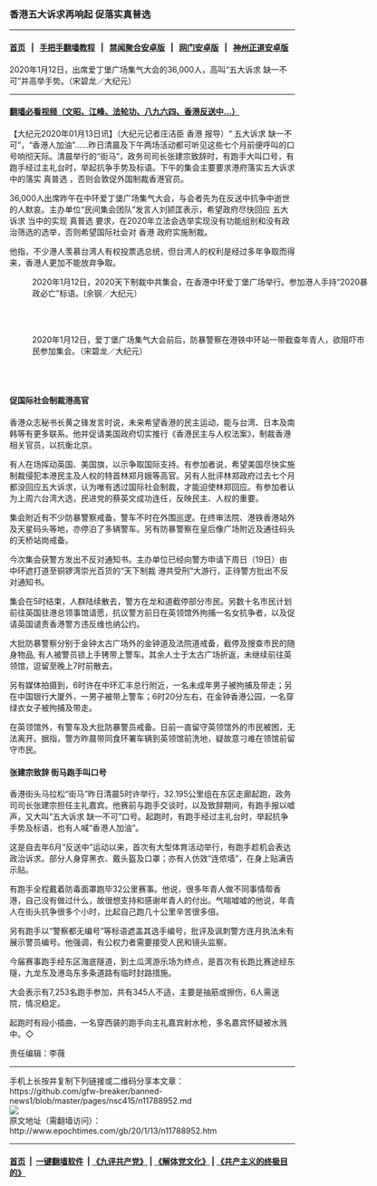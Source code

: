 ### 香港五大诉求再响起 促落实真普选
------------------------

#### [首页](https://github.com/gfw-breaker/banned-news1/blob/master/README.md) &nbsp;&nbsp;|&nbsp;&nbsp; [手把手翻墙教程](https://github.com/gfw-breaker/guides/wiki) &nbsp;&nbsp;|&nbsp;&nbsp; [禁闻聚合安卓版](https://github.com/gfw-breaker/bn-android) &nbsp;&nbsp;|&nbsp;&nbsp; [网门安卓版](https://github.com/oGate2/oGate) &nbsp;&nbsp;|&nbsp;&nbsp; [神州正道安卓版](https://github.com/SzzdOgate/update) 



<div><img alt="" class="aligncenter wp-post-image" src="http://i.epochtimes.com/assets/uploads/2020/01/a2-1@1200x1200-1-600x400.jpg"/>
<div class="red16 caption">
 2020年1月12日，出席爱丁堡广场集气大会的36,000人，高叫“五大诉求 缺一不可”并高举手势。（宋碧龙／大纪元）
</div>
</div><hr/>

#### [翻墙必看视频（文昭、江峰、法轮功、八九六四、香港反送中...）](http://167.172.214.107/home.html)

<div><p>
 【大纪元2020年01月13日讯】（大纪元记者庄洁臣
 <ok href="http://www.epochtimes.com/gb/tag/%E9%A6%99%E6%B8%AF.html">
  香港
 </ok>
 报导）“
 <ok href="http://www.epochtimes.com/gb/tag/%E4%BA%94%E5%A4%A7%E8%AF%89%E6%B1%82.html">
  五大诉求
 </ok>
 缺一不可”，“香港人加油”……昨日清晨及下午两场活动都可听见这些七个月前便呼叫的口号响彻天际。清晨举行的“街马”，政务司司长张建宗致辞时，有跑手大叫口号，有跑手经过主礼台时，举起抗争手势及标语。下午的集会主要要求港府落实五大诉求中的落实
 <ok href="http://www.epochtimes.com/gb/tag/%E7%9C%9F%E6%99%AE%E9%80%89.html">
  真普选
 </ok>
 ，否则会敦促外国制裁香港官员。
</p>
<p>
 36,000人出席昨午在中环爱丁堡广场集气大会，与会者先为在反送中抗争中逝世的人默哀。主办单位“民间集会团队”发言人刘颕匡表示，希望政府尽快回应
 <ok href="http://www.epochtimes.com/gb/tag/%E4%BA%94%E5%A4%A7%E8%AF%89%E6%B1%82.html">
  五大诉求
 </ok>
 当中的实现
 <ok href="http://www.epochtimes.com/gb/tag/%E7%9C%9F%E6%99%AE%E9%80%89.html">
  真普选
 </ok>
 要求，在2020年立法会选举实现没有功能组别和没有政治筛选的选举，否则希望国际社会对
 <ok href="http://www.epochtimes.com/gb/tag/%E9%A6%99%E6%B8%AF.html">
  香港
 </ok>
 政府实施制裁。
</p>
<p>
 他指，不少港人羡慕台湾人有权投票选总统，但台湾人的权利是经过多年争取而得来，香港人更加不能放弃争取。
</p>
<figure class="wp-caption aligncenter" id="attachment_11789007" style="width: 600px">
 <ok href="http://i.epochtimes.com/assets/uploads/2020/01/2001120629411501.jpg">
  <img alt="" class="wp-image-11789007 size-large" src="http://i.epochtimes.com/assets/uploads/2020/01/2001120629411501-600x397.jpg"/>
 </ok>
 <br/><figcaption class="wp-caption-text">
  2020年1月12日，2020天下制裁中共集会，在香港中环爱丁堡广场举行。参加港人手持“2020暴政必亡”标语。(余钢／大纪元）
 </figcaption><br/>
</figure><br/>
<figure class="wp-caption aligncenter" id="attachment_11789012" style="width: 600px">
 <ok href="http://i.epochtimes.com/assets/uploads/2020/01/2001120644421501.jpg">
  <img alt="" class="wp-image-11789012 size-large" src="http://i.epochtimes.com/assets/uploads/2020/01/2001120644421501-600x450.jpg"/>
 </ok>
 <br/><figcaption class="wp-caption-text">
  2020年1月12日，爱丁堡广场集气大会前后，防暴警察在港铁中环站一带截查年青人，欲阻吓市民参加集会。（宋碧龙／大纪元）
 </figcaption><br/>
</figure><br/>
<h4>
 促国际社会制裁港高官
</h4>
<p>
 香港众志秘书长黄之锋发言时说，未来希望香港的民主运动，能与台湾、日本及南韩等有更多联系。他并促请美国政府切实推行《香港民主与人权法案》，制裁香港相关官员，以抗衡北京。
</p>
<p>
 有人在场挥动英国、美国旗，以示争取国际支持。有参加者说，希望美国尽快实施制裁侵犯本港民主及人权的特首林郑月娥等高官。另有人批评林郑政府过去七个月都没回应五大诉求，认为唯有透过国际社会制裁，才能迫使林郑回应。有参加者认为上周六台湾大选，民进党的蔡英文成功连任，反映民主、人权的重要。
</p>
<p>
 集会附近有不少防暴警察戒备，警车不时在外围巡逻。在终审法院、港铁香港站外及天星码头等地，亦停泊了多辆警车。另有防暴警察在皇后像广场附近及通往码头的天桥站岗戒备。
</p>
<p>
 今次集会获警方发出不反对通知书。主办单位已经向警方申请下周日（19日）由中环遮打道至铜锣湾崇光百货的“天下制裁 港共受刑”大游行，正待警方批出不反对通知书。
</p>
<p>
 集会在5时结束，人群陆续散去，警方在龙和道截停部分市民。另数十名市民计划前往英国驻港总领事馆请愿，抗议警方前日在英领馆外拘捕一名女抗争者，以及促请英国谴责香港警方违反维也纳公约。
</p>
<p>
 大批防暴警察分别于金钟太古广场外的金钟道及法院道戒备，截停及搜查市民的随身物品, 有人被警员锁上手铐带上警车。其余人士于太古广场折返，未继续前往英领馆，逗留至晚上7时前散去。
</p>
<p>
 另有媒体拍摄到，6时许在中环汇丰总行附近，一名未成年男子被拘捕及带走；另在中国银行大厦外，一男子被带上警车；6时20分左右，在金钟香港公园，一名穿绿衣女子被拘捕及带走。
</p>
<p>
 在英领馆外，有警车及大批防暴警员戒备。日前一直留守英领馆外的市民被困，无法离开。据指，警方昨晨带同食环署车辆到英领馆前洗地，疑故意刁难在领馆前留守市民。
</p>
<h4>
 张建宗致辞 街马跑手叫口号
</h4>
<p>
 香港街头马拉松“街马”昨日清晨5时许举行，32.195公里组在东区走廊起跑，政务司司长张建宗担任主礼嘉宾。他赛前与跑手交谈时，以及致辞期间，有跑手报以嘘声，又大叫“五大诉求 缺一不可”口号。起跑时，有跑手经过主礼台时，举起抗争手势及标语，也有人喊“香港人加油”。
</p>
<p>
 这是自去年6月“反送中”运动以来，首次有大型体育活动举行，有跑手趁机会表达政治诉求。部分人身穿黑衣、戴头盔及口罩；亦有人仿效“连侬墙”，在身上贴满告示贴。
</p>
<p>
 有跑手全程戴着防毒面罩跑毕32公里赛事。他说，很多年青人做不同事情帮香港，自己没有做过什么，故很想支持和感谢年青人的付出。气喘嘘嘘的他说，年青人在街头抗争很多个小时，比起自己跑几十公里辛苦很多倍。
</p>
<p>
 另有跑手以“警察都无编号”等标语遮盖其选手编号，批评及讽刺警方连月执法未有展示警员编号。他强调，有公权力者需要接受人民和镜头监察。
</p>
<p>
 今届赛事跑手经东区海底隧道，到土瓜湾游乐场为终点，是首次有长跑比赛途经东隧，九龙东及港岛东多条道路有临时封路措施。
</p>
<p>
 大会表示有7,253名跑手参加，共有345人不适，主要是抽筋或擦伤，6人需送院，情况稳定。
</p>
<p>
 起跑时有段小插曲，一名穿西装的跑手向主礼嘉宾射水枪，多名嘉宾怀疑被水溅中。◇
</p>
<p>
 责任编辑：李薇
</p>
</div>
<hr/>
手机上长按并复制下列链接或二维码分享本文章：<br/>
https://github.com/gfw-breaker/banned-news1/blob/master/pages/nsc415/n11788952.md <br/>
<a href='https://github.com/gfw-breaker/banned-news1/blob/master/pages/nsc415/n11788952.md'><img src='https://github.com/gfw-breaker/banned-news1/blob/master/pages/nsc415/n11788952.md.png'/></a> <br/>
原文地址（需翻墙访问）：http://www.epochtimes.com/gb/20/1/13/n11788952.htm


------------------------
#### [首页](https://github.com/gfw-breaker/banned-news1/blob/master/README.md) &nbsp;|&nbsp; [一键翻墙软件](https://github.com/gfw-breaker/nogfw/blob/master/README.md) &nbsp;| [《九评共产党》](https://github.com/gfw-breaker/9ping.md/blob/master/README.md#九评之一评共产党是什么) | [《解体党文化》](https://github.com/gfw-breaker/jtdwh.md/blob/master/README.md) | [《共产主义的终极目的》](https://github.com/gfw-breaker/gczydzjmd.md/blob/master/README.md)


<img src='http://gfw-breaker.win/banned-news/pages/nsc415/n11788952.md' width='0px' height='0px'/>